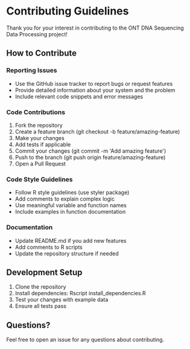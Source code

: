 ﻿# Contributing Guidelines

Thank you for your interest in contributing to the ONT DNA Sequencing Data Processing project!

## How to Contribute

### Reporting Issues
- Use the GitHub issue tracker to report bugs or request features
- Provide detailed information about your system and the problem
- Include relevant code snippets and error messages

### Code Contributions
1. Fork the repository
2. Create a feature branch (git checkout -b feature/amazing-feature)
3. Make your changes
4. Add tests if applicable
5. Commit your changes (git commit -m 'Add amazing feature')
6. Push to the branch (git push origin feature/amazing-feature)
7. Open a Pull Request

### Code Style Guidelines
- Follow R style guidelines (use styler package)
- Add comments to explain complex logic
- Use meaningful variable and function names
- Include examples in function documentation

### Documentation
- Update README.md if you add new features
- Add comments to R scripts
- Update the repository structure if needed

## Development Setup

1. Clone the repository
2. Install dependencies: Rscript install_dependencies.R
3. Test your changes with example data
4. Ensure all tests pass

## Questions?

Feel free to open an issue for any questions about contributing.
